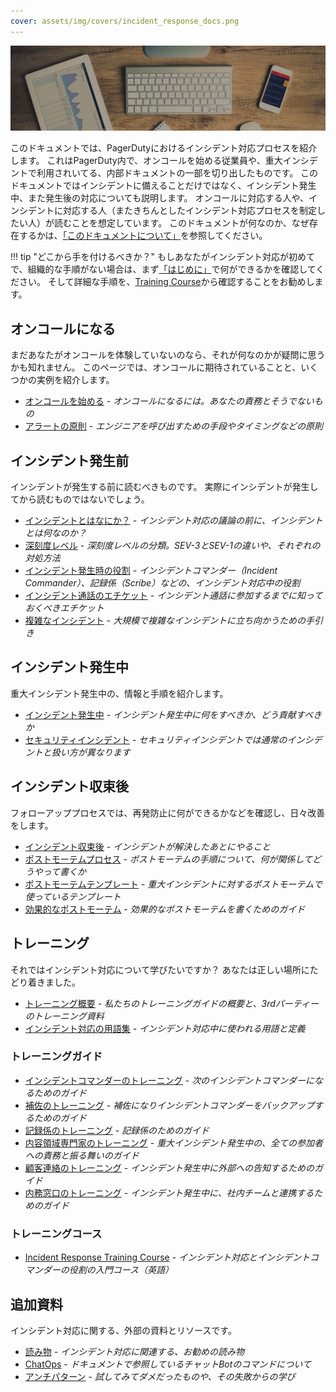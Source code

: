 ```yaml
---
cover: assets/img/covers/incident_response_docs.png
---
```

![Incident Response at PagerDuty](./assets/img/headers/pagerduty_ir.jpg)

このドキュメントでは、PagerDutyにおけるインシデント対応プロセスを紹介します。
これはPagerDuty内で、オンコールを始める従業員や、重大インシデントで利用されいてる、内部ドキュメントの一部を切り出したものです。
このドキュメントではインシデントに備えることだけではなく、インシデント発生中、また発生後の対応についても説明します。
オンコールに対応する人や、インシデントに対応する人（またきちんとしたインシデント対応プロセスを制定したい人）が読むことを想定しています。
このドキュメントが何なのか、なぜ存在するかは、[「このドキュメントについて」](about.md)を参照してください。

!!! tip "どこから手を付けるべきか？"
    もしあなたがインシデント対応が初めてで、組織的な手順がない場合は、まず[「はじめに」](/getting_started.md)で何ができるかを確認してください。
    そして詳細な手順を、[Training Course](training/courses/incident_response.md)から確認することをお勧めします。

## オンコールになる

まだあなたがオンコールを体験していないのなら、それが何なのかが疑問に思うかも知れません。
このページでは、オンコールに期待されていることと、いくつかの実例を紹介します。

* [オンコールを始める](oncall/being_oncall.md) - _オンコールになるには。あなたの責務とそうでないもの_
* [アラートの原則](oncall/alerting_principles.md) - _エンジニアを呼び出すための手段やタイミングなどの原則_

## インシデント発生前

インシデントが発生する前に読むべきものです。
実際にインシデントが発生してから読むものではないでしょう。

* [インシデントとはなにか？](before/what_is_an_incident.md) - _インシデント対応の議論の前に、インシデントとは何なのか？_
* [深刻度レベル](before/severity_levels.md) - _深刻度レベルの分類。SEV-3とSEV-1の違いや、それぞれの対処方法_
* [インシデント発生時の役割](before/different_roles.md) - _インシデントコマンダー（Incident Commander）、記録係（Scribe）などの、インシデント対応中の役割_
* [インシデント通話のエチケット](before/call_etiquette.md) - _インシデント通話に参加するまでに知っておくべきエチケット_
* [複雑なインシデント](before/complex_incidents.md) - _大規模で複雑なインシデントに立ち向かうための手引き_

## インシデント発生中

重大インシデント発生中の、情報と手順を紹介します。

* [インシデント発生中](during/during_an_incident.md) - _インシデント発生中に何をすべきか、どう貢献すべきか_
* [セキュリティインシデント](during/security_incident_response.md) - _セキュリティインシデントでは通常のインシデントと扱い方が異なります_

## インシデント収束後

フォローアッププロセスでは、再発防止に何ができるかなどを確認し、日々改善をします。

* [インシデント収束後](after/after_an_incident.md) - _インシデントが解決したあとにやること_
* [ポストモーテムプロセス](after/post_mortem_process.md) - _ポストモーテムの手順について、何が関係してどうやって書くか_
* [ポストモーテムテンプレート](after/post_mortem_template.md) - _重大インシデントに対するポストモーテムで使っているテンプレート_
* [効果的なポストモーテム](after/effective_post_mortems.md) - _効果的なポストモーテムを書くためのガイド_

## トレーニング

それではインシデント対応について学びたいですか？
あなたは正しい場所にたどり着きました。

* [トレーニング概要](training/overview.md) - _私たちのトレーニングガイドの概要と、3rdパーティーのトレーニング資料_
* [インシデント対応の用語集](training/glossary.md) - _インシデント対応中に使われる用語と定義_

### トレーニングガイド

* [インシデントコマンダーのトレーニング](training/incident_commander.md) - _次のインシデントコマンダーになるためのガイド_
* [補佐のトレーニング](training/deputy.md) - _補佐になりインシデントコマンダーをバックアップするためのガイド_
* [記録係のトレーニング](training/scribe.md) - _記録係のためのガイド_
* [内容領域専門家のトレーニング](training/subject_matter_expert.md) - _重大インシデント発生中の、全ての参加者への責務と振る舞いのガイド_
* [顧客連絡のトレーニング](training/customer_liaison.md) - _インシデント発生中に外部への告知するためのガイド_
* [内務窓口のトレーニング](training/internal_liaison.md) - _インシデント発生中に、社内チームと連携するためのガイド_

### トレーニングコース

* [Incident Response Training Course](training/courses/incident_response.md) - _インシデント対応とインシデントコマンダーの役割の入門コース（英語）_

## 追加資料

インシデント対応に関する、外部の資料とリソースです。

* [読み物](resources/reading.md) - _インシデント対応に関連する、お勧めの読み物_
* [ChatOps](resources/chatops.md) - _ドキュメントで参照しているチャットBotのコマンドについて_
* [アンチパターン](resources/anti_patterns.md) - _試してみてダメだったものや、その失敗からの学び_
